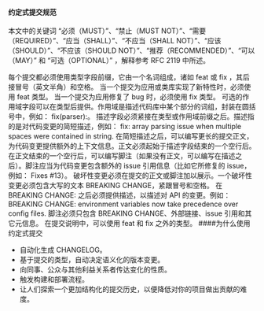 #### 约定式提交规范
本文中的关键词 “必须（MUST）”、“禁止（MUST NOT）”、“需要（REQUIRED）”、“应当（SHALL）”、“不应当（SHALL NOT）”、“应该（SHOULD）”、“不应该（SHOULD NOT）”、“推荐（RECOMMENDED）”、“可以（MAY）” 和 “可选（OPTIONAL）” ，解释参考 RFC 2119 中所述。

每个提交都必须使用类型字段前缀，它由一个名词组成，诸如 feat 或 fix ，其后接冒号（英文半角）和空格。
当一个提交为应用或类库实现了新特性时，必须使用 feat 类型。
当一个提交为应用修复了 bug 时，必须使用 fix 类型。
可选的作用域字段可以在类型后提供。作用域是描述代码库中某个部分的词组，封装在圆括号中，例如： fix(parser):。
描述字段必须紧接在类型或作用域前缀之后。描述指的是对代码变更的简短描述，例如： fix: array parsing issue when multiple spaces were contained in string.
在简短描述之后，可以编写更长的提交正文，为代码变更提供额外的上下文信息。正文必须起始于描述字段结束的一个空行后。
在正文结束的一个空行后，可以编写脚注（如果没有正文，可以编写在描述之后）。脚注应当为代码变更包含额外的 issue 引用信息（比如它所修复的 issue，例如： Fixes #13）。
破坏性变更必须在提交的正文或脚注加以展示。一个破坏性变更必须包含大写的文本 BREAKING CHANGE，紧跟冒号和空格。
在 BREAKING CHANGE: 之后必须提供描述，以描述对 API 的变更。例如： BREAKING CHANGE: environment variables now take precedence over config files.
脚注必须只包含 BREAKING CHANGE、外部链接、issue 引用和其它元信息。
在提交说明中，可以使用 feat 和 fix 之外的类型。
####为什么使用约定式提交
- 自动化生成 CHANGELOG。
- 基于提交的类型，自动决定语义化的版本变更。
- 向同事、公众与其他利益关系者传达变化的性质。
- 触发构建和部署流程。
- 让人们探索一个更加结构化的提交历史，以便降低对你的项目做出贡献的难度。

